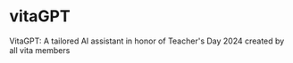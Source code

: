 # vitaGPT
VitaGPT: A tailored AI assistant in honor of Teacher's Day 2024 created by all vita members
